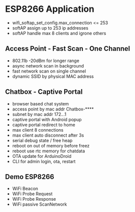 # ESP8266 Application

- wifi_softap_set_config.max_connection <= 253
- softAP assign up to 253 ip addresses
- softAP handle max 8 clients and igrone others

## Access Point - Fast Scan - One Channel

- 802.11b -20dBm for longer range
- async network scan in background
- fast network scan on single channel
- dynamic SSID by physical MAC address

## Chatbox - Captive Portal

- browser based chat system
- access point by mac addr Chatbox-****
- subnet by mac addr 172.*.*.1
- captive portal with Android popup
- captive portal redirect to home
- max client 8 connections
- max client auto disconnect after 3s
- serial debug state / free heap
- reboot on out of memory before freez
- reboot use rtc memory for chatdata
- OTA update for ArduinoDroid
- CLI for admin login, ota, restart

## Demo ESP8266

- WiFi Beacon
- WiFi Probe Request
- WiFi Probe Response
- WiFi passive ScanNetwork
